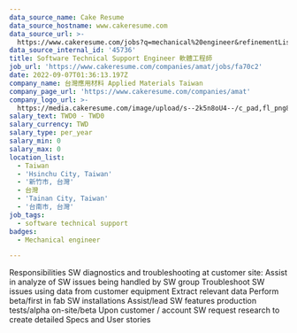 ```yaml
---
data_source_name: Cake Resume
data_source_hostname: www.cakeresume.com
data_source_url: >-
  https://www.cakeresume.com/jobs?q=mechanical%20engineer&refinementList%5Blang_name%5D%5B0%5D=English&refinementList%5Bsalary_type%5D=per_year&range%5Bsalary_range%5D%5Bmin%5D=1000000&page=3
data_source_internal_id: '45736'
title: Software Technical Support Engineer 軟體工程師
job_url: 'https://www.cakeresume.com/companies/amat/jobs/fa70c2'
date: 2022-09-07T01:36:13.197Z
company_name: 台灣應用材料 Applied Materials Taiwan
company_page_url: 'https://www.cakeresume.com/companies/amat'
company_logo_url: >-
  https://media.cakeresume.com/image/upload/s--2k5n8oU4--/c_pad,fl_png8,h_200,w_200/v1660726541/smmejxun3qvfz9mozepa.png
salary_text: TWD0 - TWD0
salary_currency: TWD
salary_type: per_year
salary_min: 0
salary_max: 0
location_list:
  - Taiwan
  - 'Hsinchu City, Taiwan'
  - '新竹市, 台灣'
  - 台灣
  - 'Tainan City, Taiwan'
  - '台南市, 台灣'
job_tags:
  - software technical support
badges:
  - Mechanical engineer

---
```


Responsibilities SW diagnostics and troubleshooting at customer site: Assist in analyze of SW issues being handled by SW group Troubleshoot SW issues using data from customer equipment Extract relevant data Perform beta/first in fab SW installations Assist/lead SW features production tests/alpha on-site/beta Upon customer / account SW request research to create detailed Specs and User stories